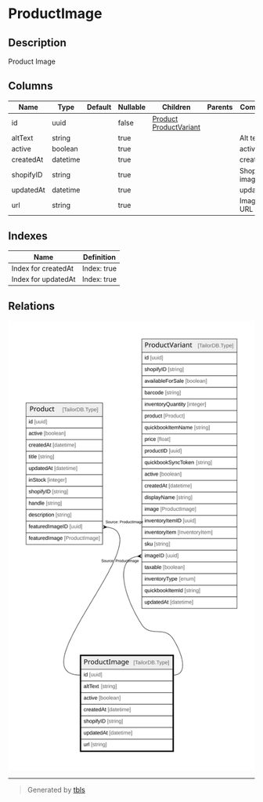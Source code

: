 # ProductImage

## Description

Product Image

## Columns

| Name | Type | Default | Nullable | Children | Parents | Comment |
| ---- | ---- | ------- | -------- | -------- | ------- | ------- |
| id | uuid |  | false | [Product](Product.md) [ProductVariant](ProductVariant.md) |  |  |
| altText | string |  | true |  |  | Alt text |
| active | boolean |  | true |  |  | active |
| createdAt | datetime |  | true |  |  | createdAt |
| shopifyID | string |  | true |  |  | Shopify image ID |
| updatedAt | datetime |  | true |  |  | updatedAt |
| url | string |  | true |  |  | Image URL |

## Indexes

| Name | Definition |
| ---- | ---------- |
| Index for createdAt | Index: true |
| Index for updatedAt | Index: true |

## Relations

![er](ProductImage.svg)

---

> Generated by [tbls](https://github.com/k1LoW/tbls)
